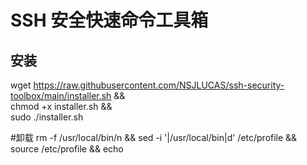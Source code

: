 # SSH 安全快速命令工具箱

## 安装
wget https://raw.githubusercontent.com/NSJLUCAS/ssh-security-toolbox/main/installer.sh && \
chmod +x installer.sh && \
sudo ./installer.sh

#卸载
rm -f /usr/local/bin/n && sed -i '\|/usr/local/bin|d' /etc/profile && source /etc/profile && echo 

